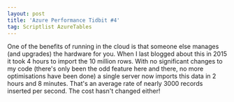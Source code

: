 ```yaml
---
layout: post
title: 'Azure Performance Tidbit #4'
tag: Scriptlist AzureTables
---
```


One of the benefits of running in the cloud is that someone else manages (and upgrades) the hardware for you. When I last blogged about this in 2015 it took 4 hours to import the 10 million rows. With no significant changes to my code (there's only been the odd feature here and there, no more optimisations have been done) a single server now imports this data in 2 hours and 8 minutes. That's an average rate of nearly 3000 records inserted per second. The cost hasn't changed either!

